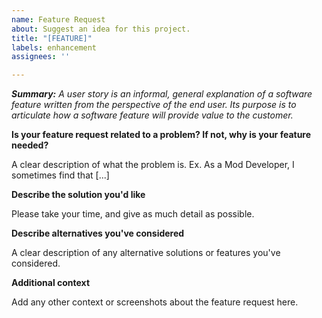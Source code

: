 ```yaml
---
name: Feature Request
about: Suggest an idea for this project.
title: "[FEATURE]"
labels: enhancement
assignees: ''

---
```


***Summary:** A user story is an informal, general explanation of a software feature written from the perspective of the end user. Its purpose is to articulate how a software feature will provide value to the customer.*

**Is your feature request related to a problem? If not, why is your feature needed?**

A clear description of what the problem is. Ex. As a Mod Developer, I sometimes find that [...]

**Describe the solution you'd like**

Please take your time, and give as much detail as possible.

**Describe alternatives you've considered**

A clear description of any alternative solutions or features you've considered.

**Additional context**

Add any other context or screenshots about the feature request here.
